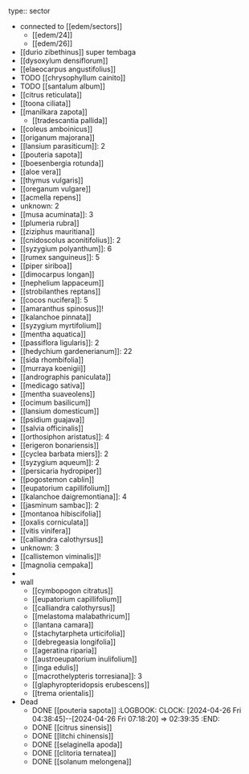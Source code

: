 type:: sector

- connected to [[edem/sectors]]
	- [[edem/24]]
	- [[edem/26]]
- [[durio zibethinus]] super tembaga
- [[dysoxylum densiflorum]]
- [[elaeocarpus angustifolius]]
- TODO [[chrysophyllum cainito]]
- TODO [[santalum album]]
- [[citrus reticulata]]
- [[toona ciliata]]
- [[manilkara zapota]]
	- [[tradescantia pallida]]
- [[coleus amboinicus]]
- [[origanum majorana]]
- [[lansium parasiticum]]: 2
- [[pouteria sapota]]
- [[boesenbergia rotunda]]
- [[aloe vera]]
- [[thymus vulgaris]]
- [[oreganum vulgare]]
- [[acmella repens]]
- unknown: 2
- [[musa acuminata]]: 3
- [[plumeria rubra]]
- [[ziziphus mauritiana]]
- [[cnidoscolus aconitifolius]]: 2
- [[syzygium polyanthum]]: 6
- [[rumex sanguineus]]: 5
- [[piper siriboa]]
- [[dimocarpus longan]]
- [[nephelium lappaceum]]
- [[strobilanthes reptans]]
- [[cocos nucifera]]: 5
- [[amaranthus spinosus]]!
- [[kalanchoe pinnata]]
- [[syzygium myrtifolium]]
- [[mentha aquatica]]
- [[passiflora ligularis]]: 2
- [[hedychium gardenerianum]]: 22
- [[sida rhombifolia]]
- [[murraya koenigii]]
- [[andrographis paniculata]]
- [[medicago sativa]]
- [[mentha suaveolens]]
- [[ocimum basilicum]]
- [[lansium domesticum]]
- [[psidium guajava]]
- [[salvia officinalis]]
- [[orthosiphon aristatus]]: 4
- [[erigeron bonariensis]]
- [[cyclea barbata miers]]: 2
- [[syzygium aqueum]]: 2
- [[persicaria hydropiper]]
- [[pogostemon cablin]]
- [[eupatorium capillifolium]]
- [[kalanchoe daigremontiana]]: 4
- [[jasminum sambac]]: 2
- [[montanoa hibiscifolia]]
- [[oxalis corniculata]]
- [[vitis vinifera]]
- [[calliandra calothyrsus]]
- unknown: 3
- [[callistemon viminalis]]!
- [[magnolia cempaka]]
-
- wall
	- [[cymbopogon citratus]]
	- [[eupatorium capillifolium]]
	- [[calliandra calothyrsus]]
	- [[melastoma malabathricum]]
	- [[lantana camara]]
	- [[stachytarpheta urticifolia]]
	- [[debregeasia longifolia]]
	- [[ageratina riparia]]
	- [[austroeupatorium inulifolium]]
	- [[inga edulis]]
	- [[macrothelypteris torresiana]]: 3
	- [[glaphyropteridopsis erubescens]]
	- [[trema orientalis]]
- Dead
	- DONE [[pouteria sapota]]
	  :LOGBOOK:
	  CLOCK: [2024-04-26 Fri 04:38:45]--[2024-04-26 Fri 07:18:20] =>  02:39:35
	  :END:
	- DONE [[citrus sinensis]]
	- DONE [[litchi chinensis]]
	- DONE [[selaginella apoda]]
	- DONE [[clitoria ternatea]]
	- DONE [[solanum melongena]]